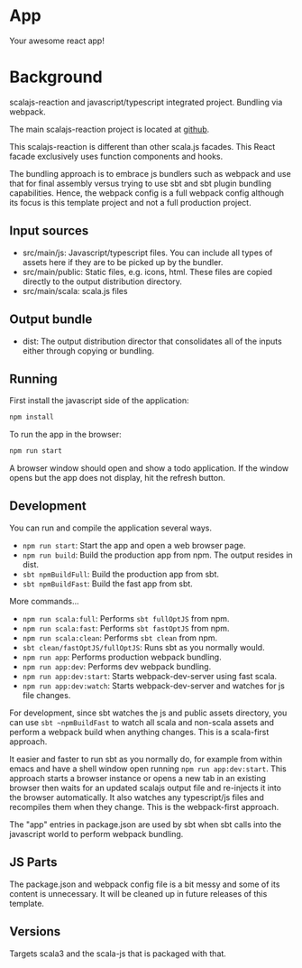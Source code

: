 # App

Your awesome react app!

# Background

scalajs-reaction and javascript/typescript integrated project. Bundling via webpack.

The main scalajs-reaction project is located at [github](https://github.com/aappddeevv/scalajs-reaction).

This scalajs-reaction is different than other scala.js facades. This React facade exclusively uses function components and hooks.

The bundling approach is to embrace js bundlers such as webpack and use that for final assembly versus trying
to use sbt and sbt plugin bundling capabilities. Hence, the webpack config is a full webpack config although
its focus is this template project and not a full production project.

## Input sources

- src/main/js: Javascript/typescript files. You can include all types of assets
  here if they are to be picked up by the bundler.
- src/main/public: Static files, e.g. icons, html. These files are copied
  directly to the output distribution directory.
- src/main/scala: scala.js files

## Output bundle

- dist: The output distribution director that consolidates all of the inputs
  either through copying or bundling.

## Running

First install the javascript side of the application:

```sh
npm install
```

To run the app in the browser:

```sh
npm run start
```

A browser window should open and show a todo application. If the window opens but the
app does not display, hit the refresh button.

## Development

You can run and compile the application several ways.

- `npm run start`: Start the app and open a web browser page.
- `npm run build`: Build the production app from npm. The output resides in dist.
- `sbt npmBuildFull`: Build the production app from sbt.
- `sbt npmBuildFast`: Build the fast app from sbt.

More commands...

- `npm run scala:full`: Performs `sbt fullOptJS` from npm.
- `npm run scala:fast`: Performs `sbt fastOptJS` from npm.
- `npm run scala:clean`: Performs `sbt clean` from npm.
- `sbt clean/fastOptJS/fullOptJS`: Runs sbt as you normally would.
- `npm run app`: Performs production webpack bundling.
- `npm run app:dev`: Performs dev webpack bundling.
- `npm run app:dev:start`: Starts webpack-dev-server using fast scala.
- `npm run app:dev:watch`: Starts webpack-dev-server and watches for js file changes.

For development, since sbt watches the js and public assets directory, you can
use `sbt ~npmBuildFast` to watch all scala and non-scala assets and perform a
webpack build when anything changes. This is a scala-first approach.

It easier and faster to run sbt as you normally do, for example from within
emacs and have a shell window open running `npm run app:dev:start`. This
approach starts a browser instance or opens a new tab in an existing browser
then waits for an updated scalajs output file and re-injects it into the browser
automatically. It also watches any typescript/js files and recompiles them when
they change. This is the webpack-first approach.

The "app" entries in package.json are used by sbt when sbt calls into the
javascript world to perform webpack bundling.

## JS Parts

The package.json and webpack config file is a bit messy and some of its content
is unnecessary. It will be cleaned up in future releases of this template.

## Versions

Targets scala3 and the scala-js that is packaged with that.
